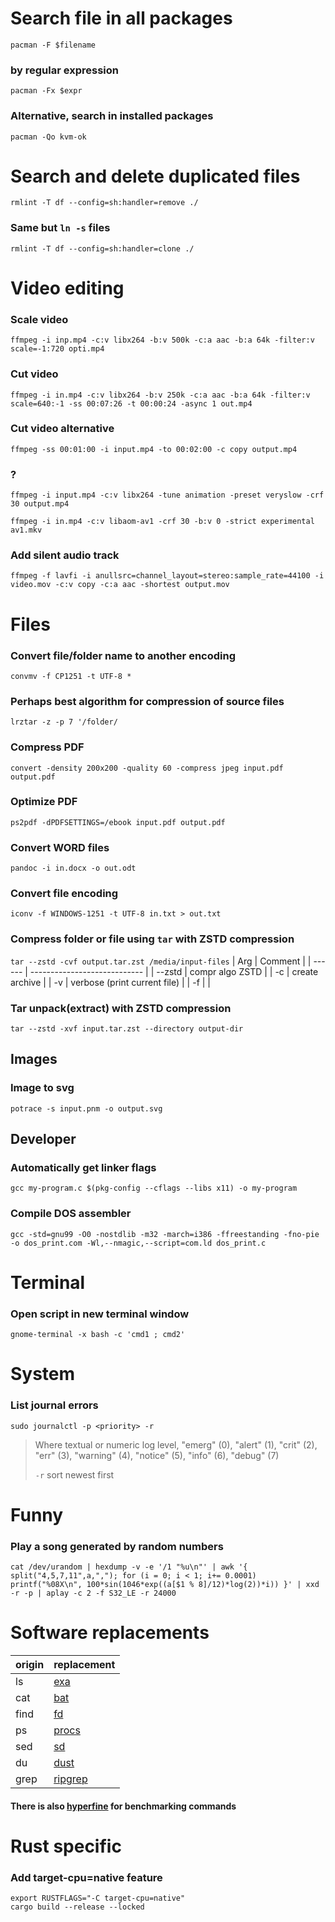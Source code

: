 # Search file in all packages

`pacman -F $filename`

### by regular expression

`pacman -Fx $expr`

### Alternative, search in installed packages

`pacman -Qo kvm-ok`

# Search and delete duplicated files

`rmlint -T df --config=sh:handler=remove ./`

### Same but `ln -s` files

`rmlint -T df --config=sh:handler=clone ./`

# Video editing

### Scale video

`ffmpeg -i inp.mp4 -c:v libx264 -b:v 500k -c:a aac -b:a 64k -filter:v scale=-1:720 opti.mp4`

### Cut video

`ffmpeg -i in.mp4 -c:v libx264 -b:v 250k -c:a aac -b:a 64k -filter:v scale=640:-1 -ss 00:07:26 -t 00:00:24 -async 1 out.mp4`

### Cut video alternative

`ffmpeg -ss 00:01:00 -i input.mp4 -to 00:02:00 -c copy output.mp4`

### ?

`ffmpeg -i input.mp4 -c:v libx264 -tune animation -preset veryslow -crf 30 output.mp4`

`ffmpeg -i in.mp4 -c:v libaom-av1 -crf 30 -b:v 0 -strict experimental av1.mkv`

### Add silent audio track

`ffmpeg -f lavfi -i anullsrc=channel_layout=stereo:sample_rate=44100 -i video.mov -c:v copy -c:a aac -shortest output.mov`

# Files

### Convert file/folder name to another encoding

`convmv -f CP1251 -t UTF-8 *`

### Perhaps best algorithm for compression of source files

`lrztar -z -p 7 '/folder/`

### Compress PDF

`convert -density 200x200 -quality 60 -compress jpeg input.pdf output.pdf`

### Optimize PDF

`ps2pdf -dPDFSETTINGS=/ebook input.pdf output.pdf`

### Convert WORD files

`pandoc -i in.docx -o out.odt`

### Convert file encoding

`iconv -f WINDOWS-1251 -t UTF-8 in.txt > out.txt`

### Compress folder or file using `tar` with ZSTD compression

`tar --zstd -cvf output.tar.zst /media/input-files`
| Arg    | Comment                      |
| ------ | ---------------------------- |
| --zstd | compr algo ZSTD              |
| -c     | create archive               |
| -v     | verbose (print current file) |
| -f     |                              |

### Tar unpack(extract) with ZSTD compression

`tar --zstd -xvf input.tar.zst --directory output-dir`

## Images
### Image to svg 
`potrace -s input.pnm -o output.svg`

## Developer

### Automatically get linker flags

`gcc my-program.c $(pkg-config --cflags --libs x11) -o my-program`

### Compile DOS assembler

`gcc -std=gnu99 -O0 -nostdlib -m32 -march=i386 -ffreestanding -fno-pie -o dos_print.com -Wl,--nmagic,--script=com.ld dos_print.c`

# Terminal

### Open script in new terminal window

`gnome-terminal -x bash -c 'cmd1 ; cmd2'`

# System

### List journal errors

`sudo journalctl -p <priority> -r`

> Where <priority> textual or numeric log level,
> "emerg" (0), "alert" (1), "crit" (2), "err" (3),
> "warning" (4), "notice" (5), "info" (6), "debug" (7)
>
> `-r` sort newest first

# Funny

### Play a song generated by random numbers

`cat /dev/urandom | hexdump -v -e '/1 "%u\n"' | awk '{ split("4,5,7,11",a,","); for (i = 0; i < 1; i+= 0.0001) printf("%08X\n", 100*sin(1046*exp((a[$1 % 8]/12)*log(2))*i)) }' | xxd -r -p | aplay -c 2 -f S32_LE -r 24000`

# Software replacements 
| origin | replacement                                      |
| ------ | ------------------------------------------------ |
| ls     | [exa](https://github.com/ogham/exa)              |
| cat    | [bat](https://github.com/sharkdp/bat)            |
| find   | [fd](https://github.com/sharkdp/fd)              |
| ps     | [procs](https://github.com/dalance/procs)        |
| sed    | [sd](https://github.com/chmln/sd)                |
| du     | [dust](https://github.com/bootandy/dust)         |
| grep   | [ripgrep](https://github.com/BurntSushi/ripgrep) |

#### There is also [hyperfine](https://github.com/sharkdp/hyperfine) for benchmarking commands


# Rust specific

### Add target-cpu=native feature
```
export RUSTFLAGS="-C target-cpu=native"
cargo build --release --locked
```